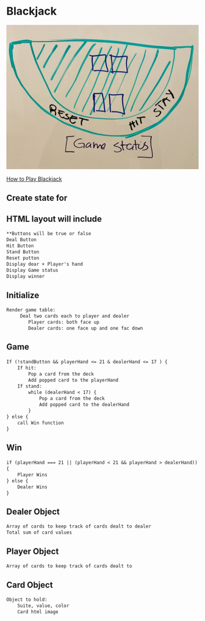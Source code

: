 # Blackjack

![wireframe](public/wireframe.JPG)

[How to Play Blackjack](https://en.wikipedia.org/wiki/Blackjack)

## Create state for  

## HTML layout will include  

    **Buttons will be true or false  
    Deal Button
    Hit Button
    Stand Button
    Reset putton
    Display dear + Player's hand
    Display Game status
    Display winner

## Initialize  

    Render game table:
         Deal two cards each to player and dealer
            Player cards: both face up
            Dealer cards: one face up and one fac down

## Game  

    If (!standButton && playerHand <= 21 & dealerHand <= 17 ) {
        If hit:
            Pop a card from the deck
            Add popped card to the playerHand 
        If stand: 
            while (dealerHand < 17) {
                Pop a card from the deck
                Add popped card to the dealerHand 
            }      
    } else {
        call Win function 
    }

## Win  

    if (playerHand === 21 || (playerHand < 21 && playerHand > dealerHand)){
        Player Wins
    } else {
        Dealer Wins
    }

## Dealer Object  

    Array of cards to keep track of cards dealt to dealer  
    Total sum of card values

## Player Object  

    Array of cards to keep track of cards dealt to

## Card Object  

    Object to hold:
        Suite, value, color
        Card html image  
